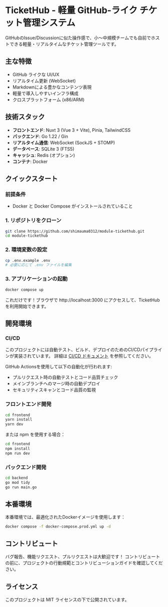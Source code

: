 # TicketHub - 軽量 GitHub-ライク チケット管理システム

GitHubのIssue/Discussionに似た操作感で、小〜中規模チームでも自前でホストできる軽量・リアルタイムなチケット管理ツールです。

## 主な特徴

- GitHub ライクな UI/UX
- リアルタイム更新 (WebSocket)
- Markdownによる豊かなコンテンツ表現
- 軽量で導入しやすいインフラ構成
- クロスプラットフォーム (x86/ARM)

## 技術スタック

- **フロントエンド**: Nuxt 3 (Vue 3 + Vite), Pinia, TailwindCSS
- **バックエンド**: Go 1.22 / Gin
- **リアルタイム通信**: WebSocket (SockJS + STOMP)
- **データベース**: SQLite 3 (FTS5)
- **キャッシュ**: Redis (オプション)
- **コンテナ**: Docker

## クイックスタート

### 前提条件

- Docker と Docker Compose がインストールされていること

### 1. リポジトリをクローン

```bash
git clone https://github.com/shimauma0312/module-tickethub.git
cd module-tickethub
```

### 2. 環境変数の設定

```bash
cp .env.example .env
# 必要に応じて .env ファイルを編集
```

### 3. アプリケーションの起動

```bash
docker compose up
```

これだけです！ブラウザで http://localhost:3000 にアクセスして、TicketHubを利用開始できます。

## 開発環境

### CI/CD

このプロジェクトには自動テスト、ビルド、デプロイのためのCI/CDパイプラインが実装されています。
詳細は [CI/CD ドキュメント](./DOCS/CI-CD.md) を参照してください。

GitHub Actionsを使用して以下の自動化が行われます:
- プルリクエスト時の自動テストとコード品質チェック
- メインブランチへのマージ時の自動デプロイ
- セキュリティスキャンとコード品質の監視

### フロントエンド開発

```bash
cd frontend
yarn install
yarn dev
```

または npm を使用する場合：

```bash
cd frontend
npm install
npm run dev
```

### バックエンド開発

```bash
cd backend
go mod tidy
go run main.go
```

## 本番環境

本番環境では、最適化されたDockerイメージを使用します：

```bash
docker compose -f docker-compose.prod.yml up -d
```

## コントリビュート

バグ報告、機能リクエスト、プルリクエストは大歓迎です！
コントリビュートの前に、プロジェクトの行動規範とコントリビューションガイドを確認してください。

## ライセンス

このプロジェクトは MIT ライセンスの下で公開されています。
